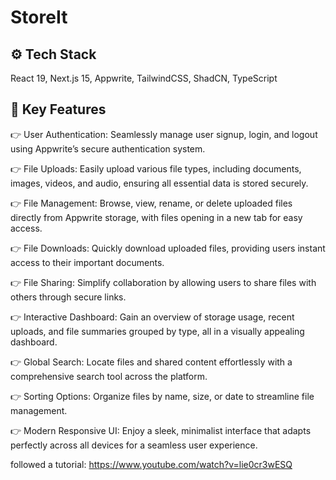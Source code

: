 # StoreIt

## ⚙️ Tech Stack
React 19, Next.js 15, Appwrite, TailwindCSS, ShadCN, TypeScript

## 🔋 Key Features
👉 User Authentication: Seamlessly manage user signup, login, and logout using Appwrite’s secure authentication system.

👉 File Uploads: Easily upload various file types, including documents, images, videos, and audio, ensuring all essential data is stored securely.

👉 File Management: Browse, view, rename, or delete uploaded files directly from Appwrite storage, with files opening in a new tab for easy access.

👉 File Downloads: Quickly download uploaded files, providing users instant access to their important documents.

👉 File Sharing: Simplify collaboration by allowing users to share files with others through secure links.

👉 Interactive Dashboard: Gain an overview of storage usage, recent uploads, and file summaries grouped by type, all in a visually appealing dashboard.

👉 Global Search: Locate files and shared content effortlessly with a comprehensive search tool across the platform.

👉 Sorting Options: Organize files by name, size, or date to streamline file management.

👉 Modern Responsive UI: Enjoy a sleek, minimalist interface that adapts perfectly across all devices for a seamless user experience.


followed a tutorial: https://www.youtube.com/watch?v=lie0cr3wESQ
